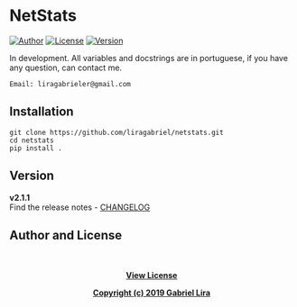 # NetStats

[![Author](https://img.shields.io/badge/author-Gabriel-blue)](http://www.liragabriel.com)
[![License](https://img.shields.io/badge/license-MIT-green)](https://github.com/liragabriel/netstats/blob/master/LICENSE)
[![Version](https://img.shields.io/badge/version-v2.1.0-yellow)](https://github.com/liragabriel/DS/blob/master/CHANGELOG.md)

In development. All variables and docstrings are in portuguese, if you have any question, can contact me.

    Email: liragabrieler@gmail.com
  
## Installation

    git clone https://github.com/liragabriel/netstats.git
    cd netstats
    pip install .

## Version

**v2.1.1**<br>
Find the release notes - [CHANGELOG](https://github.com/liragabriel/DS/blob/master/CHANGELOG.md)

## Author and License

<p align="center" style="margin-top: 10%">
    <strong>
        <a href="http://www.liragabriel.com/mit-license">View License<a>
    </strong>
</p>
<p align="center">
    <strong>
        <a href="http://www.liragabriel.com">Copyright (c) 2019 Gabriel Lira</a>
    </strong>
</p>
